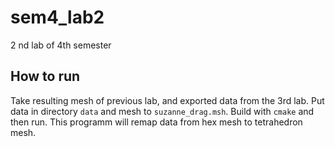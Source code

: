 # sem4_lab2

2 nd lab of 4th semester

## How to run

Take resulting mesh of previous lab, and exported data from the 3rd lab.
Put data in directory `data` and mesh to `suzanne_drag.msh`.
Build with `cmake` and then run. This programm will remap data from hex mesh
to tetrahedron mesh.
